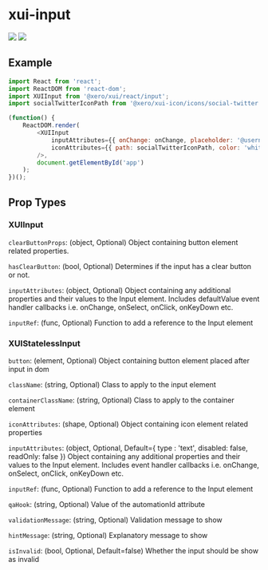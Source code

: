 xui-input
==========
![](https://img.shields.io/badge/XUI-^10.17.1-blue.svg)
![](https://img.shields.io/badge/React-^15.5.4-blue.svg)

## Example
```js
import React from 'react';
import ReactDOM from 'react-dom';
import XUIInput from '@xero/xui/react/input';
import socialTwitterIconPath from '@xero/xui-icon/icons/social-twitter';

(function() {
	ReactDOM.render(
		<XUIInput
			inputAttributes={{ onChange: onChange, placeholder: '@username' }}
			iconAttributes={{ path: socialTwitterIconPath, color: 'white', wrapperColor: 'twitter' }}
		/>,
		document.getElementById('app')
	);
})();
```

## Prop Types

### XUIInput
`clearButtonProps`: (object, Optional) Object containing button element related properties.

`hasClearButton`: (bool, Optional) Determines if the input has a clear button or not.

`inputAttributes`: (object, Optional) Object containing any additional properties and their values to the Input element.
Includes defaultValue event handler callbacks i.e. onChange, onSelect, onClick, onKeyDown etc.

`inputRef`: (func, Optional) Function to add a reference to the Input element


### XUIStatelessInput
`button`: (element, Optional) Object containing button element placed after input in dom

`className`: (string, Optional) Class to apply to the input element

`containerClassName`: (string, Optional) Class to apply to the container element

`iconAttributes`: (shape, Optional) Object containing icon element related properties

`inputAttributes`: (object, Optional, Default={
    type : 'text',
    disabled: false,
    readOnly: false
}) Object containing any additional properties and their values to the Input element.
Includes event handler callbacks i.e. onChange, onSelect, onClick, onKeyDown etc.

`inputRef`: (func, Optional) Function to add a reference to the Input element

`qaHook`: (string, Optional) Value of the automationId attribute

`validationMessage`: (string, Optional) Validation message to show

`hintMessage`: (string, Optional) Explanatory message to show

`isInvalid`: (bool, Optional, Default=false) Whether the input should be show as invalid
